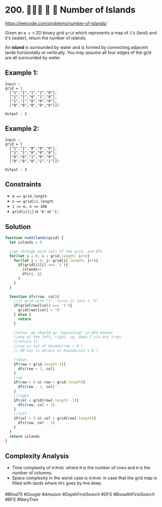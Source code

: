 # 200. 👩🏽‍🦯 🔎 🌴 Number of Islands
https://leetcode.com/problems/number-of-islands/

Given an `m x n` 2D binary grid `grid` which represents a map of `1`'s (land) and `0`'s (water), return the number of islands.

An <b>island</b> is surrounded by water and is formed by connecting adjacent lands horizontally or vertically. You may assume all four edges of the grid are all surrounded by water.

## Example 1:
````
Input :
grid = [
  ["1","1","1","1","0"],
  ["1","1","0","1","0"],
  ["1","1","0","0","0"],
  ["0","0","0","0","0"]])

Output : 1
````
## Example 2:
````
Input :
grid = [
  ["1","1","0","0","0"],
  ["1","1","0","0","0"],
  ["0","0","1","0","0"],
  ["0","0","0","1","1"]])

Output : 3
````

## Constraints

- `m == grid.length`
- `n == grid[i].length`
- `1 <= m, n <= 300`
- `grid[i][j]` is `'0'` or `'1'`.

## Solution
````js
function numIslands(grid) {
  let islands = 0
  
  //go through each cell of the grid, and DFS
  for(let i = 0; i < grid.length; i++){
    for(let j = 0; j< grid[i].length; j++){
      if(grid[i][j] === '1'){
        islands++
        dfs(i, j)
      }
    }
  }
  
  function dfs(row, col){
    //in grid with "1", turns it into a "0"
    if(grid[row][col] === '1'){
      grid[row][col] = '0'
    } else {
      return
    }
    
    //else, we should go "exploring" in DFS manner
    //any of the left, right, up, down 1's(n-ary tree)
    //return if
    //row is out of bounds(row < 0 )
    // OR col is at/out of bounds(col < 0 )
  
    //down
    if(row < grid.length-1){
      dfs(row + 1, col)
    }
    //up
    if(row > 0 && row < grid.length){
      dfs(row - 1, col)
    }
    //right
    if(col < grid[row].length -1){
      dfs(row, col + 1)
    }
    //left
    if(col > 0 && col < grid[row].length){
      dfs(row, col - 1)
    } 
  }
  return islands
}
````


## Complexity Analysis
- Time complexity of `O(M×N)` where `M` is the number of rows and `N` is the number of columns.
- Space complexity in the worst case is `O(M×N)` in case that the grid map is filled with lands where `DFS` goes by `M×N` deep.

###### #Blind75 #Google #Amazon #DepthFirstSearch #DFS #BreadthFirstSearch #BFS #NaryTree
